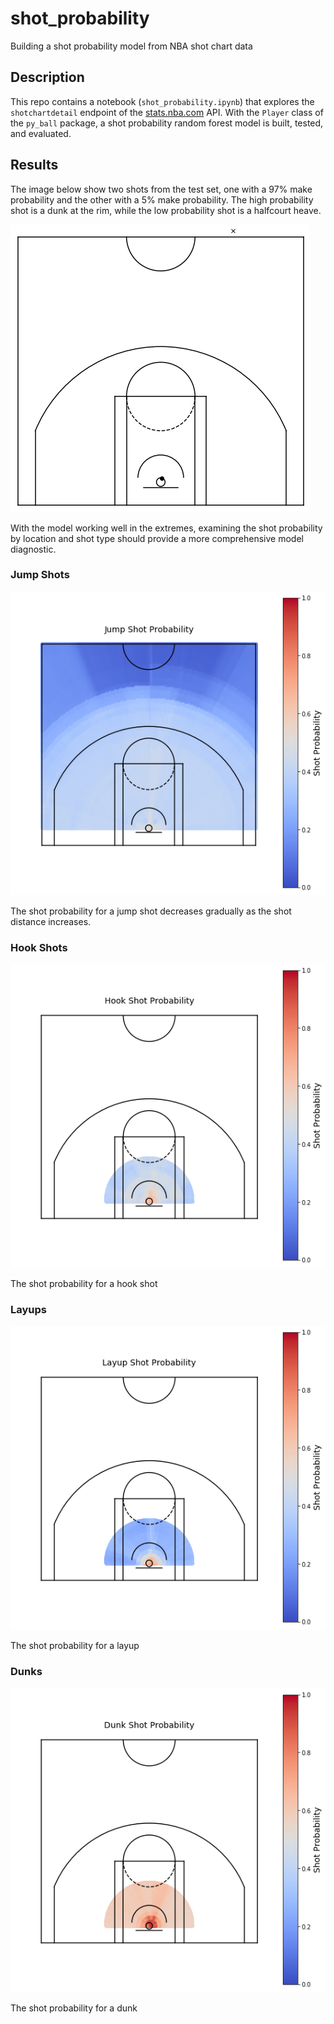 # shot_probability
Building a shot probability model from NBA shot chart data

## Description

This repo contains a notebook (`shot_probability.ipynb`) that explores the `shotchartdetail` endpoint of the [stats.nba.com](https://stats.nba.com) API. With the `Player` class of the `py_ball` package, a shot probability random forest model is built, tested, and evaluated.

## Results

The image below show two shots from the test set, one with a 97% make probability and the other with a 5% make probability. The high probability shot is a dunk at the rim, while the low probability shot is a halfcourt heave.

![](shot_examples.png)

With the model working well in the extremes, examining the shot probability by location and shot type should provide a more comprehensive model diagnostic.

### Jump Shots

![](jumps.png)

The shot probability for a jump shot decreases gradually as the shot distance increases.

### Hook Shots

![](hooks.png)

The shot probability for a hook shot 

### Layups

![](layups.png)

The shot probability for a layup

### Dunks

![](dunks.png)

The shot probability for a dunk
